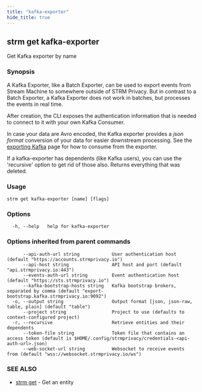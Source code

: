 ```yaml
---
title: "kafka-exporter"
hide_title: true
---
```

## strm get kafka-exporter

Get Kafka exporter by name

### Synopsis

A Kafka Exporter, like a Batch Exporter, can be used to export events from Stream Machine to somewhere outside of STRM
Privacy. But in contrast to a Batch Exporter, a Kafka Exporter does not work in batches, but processes the events in
real time.

After creation, the CLI exposes the authentication information that is needed to connect to it with your own Kafka
Consumer.

In case your data are Avro encoded, the Kafka exporter provides a *json format* conversion of your data for easier
downstream processing. See the [exporting Kafka](/03-quickstart/01-streaming/04-exporting-data/03-exporting-kafka.md) page for how to consume from the
exporter.

If a kafka-exporter has dependents (like Kafka users), you can use
the 'recursive' option to get rid of those also.
Returns everything that was deleted.

### Usage

```
strm get kafka-exporter [name] [flags]
```

### Options

```
  -h, --help   help for kafka-exporter
```

### Options inherited from parent commands

```
      --api-auth-url string            User authentication host (default "https://accounts.strmprivacy.io")
      --api-host string                API host and port (default "api.strmprivacy.io:443")
      --events-auth-url string         Event authentication host (default "https://sts.strmprivacy.io")
      --kafka-bootstrap-hosts string   Kafka bootstrap brokers, separated by comma (default "export-bootstrap.kafka.strmprivacy.io:9092")
  -o, --output string                  Output format [json, json-raw, table, plain] (default "table")
      --project string                 Project to use (defaults to context-configured project)
  -r, --recursive                      Retrieve entities and their dependents
      --token-file string              Token file that contains an access token (default is $HOME/.config/strmprivacy/credentials-<api-auth-url>.json)
      --web-socket-url string          Websocket to receive events from (default "wss://websocket.strmprivacy.io/ws")
```

### SEE ALSO

* [strm get](/04-reference/01-cli-reference/strm/get/index.md)	 - Get an entity


